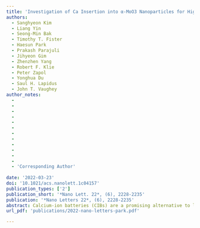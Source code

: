 ```yaml
---
title: 'Investigation of Ca Insertion into α-MoO3 Nanoparticles for High Capacity Ca-Ion Cathodes'
authors:
  - Sanghyeon Kim
  - Liang Yin
  - Seong-Min Bak
  - Timothy T. Fister
  - Haesun Park
  - Prakash Parajuli
  - Jihyeon Gim
  - Zhenzhen Yang
  - Robert F. Klie
  - Peter Zapol
  - Yonghua Du
  - Saul H. Lapidus 
  - John T. Vaughey
author_notes:
  -
  -
  -
  -
  -
  -
  -
  -
  -
  -
  -
  -
  - 'Corresponding Author'
  
date: '2022-03-23'
doi: '10.1021/acs.nanolett.1c04157'
publication_types: ['2']
publication_short: '*Nano Lett. 22*, (6), 2228-2235'
publication: '*Nano Letters 22*, (6), 2228-2235'
abstract: Calcium-ion batteries (CIBs) are a promising alternative to lithium-ion batteries (LIBs) due to the low redox potential of calcium metal and high abundance of calcium compounds. Due to its layered structure, α-MoO3 is regarded as a promising cathode host lattice. While studies have reported that α-MoO3 can reversibly intercalate Ca ions, limited electrochemical activity has been noted, and its reaction mechanism remains unclear. Here, we re-examine Ca insertion into α-MoO3 nanoparticles with a goal to improve reaction kinetics and clarify the storage mechanism. The α-MoO3 electrodes demonstrated a specific capacity of 165 mA h g–1 centered near 2.7 V vs Ca2+/Ca, stable long-term cycling, and good rate performance at room temperature. This work demonstrates that, under the correct conditions, layered oxides can be a promising host material for CIBs and renews prospects for CIBs.
url_pdf: 'publications/2022-nano-letters-park.pdf'

---
```



<!--- Supplementary notes can be added here, including [code and math](https://wowchemy.com/docs/content/writing-markdown-latex/). --->